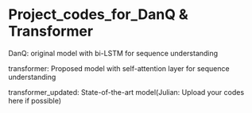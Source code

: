 # Project_codes_for_DanQ & Transformer

DanQ: original model with bi-LSTM for sequence understanding

transformer: Proposed model with self-attention layer for sequence understanding

transformer_updated: State-of-the-art model(Julian: Upload your codes here if possible)
